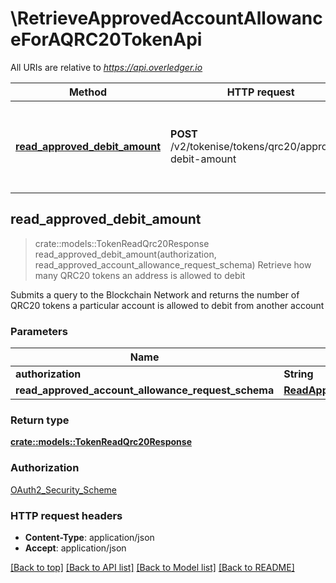 # \RetrieveApprovedAccountAllowanceForAQRC20TokenApi

All URIs are relative to *https://api.overledger.io*

Method | HTTP request | Description
------------- | ------------- | -------------
[**read_approved_debit_amount**](RetrieveApprovedAccountAllowanceForAQRC20TokenApi.md#read_approved_debit_amount) | **POST** /v2/tokenise/tokens/qrc20/approved-debit-amount | Retrieve how many QRC20 tokens an address is allowed to debit



## read_approved_debit_amount

> crate::models::TokenReadQrc20Response read_approved_debit_amount(authorization, read_approved_account_allowance_request_schema)
Retrieve how many QRC20 tokens an address is allowed to debit

Submits a query to the Blockchain Network and returns the number of QRC20 tokens a particular account is allowed to debit from another account

### Parameters


Name | Type | Description  | Required | Notes
------------- | ------------- | ------------- | ------------- | -------------
**authorization** | **String** |  | [required] |
**read_approved_account_allowance_request_schema** | [**ReadApprovedAccountAllowanceRequestSchema**](ReadApprovedAccountAllowanceRequestSchema.md) |  | [required] |

### Return type

[**crate::models::TokenReadQrc20Response**](TokenReadQRC20Response.md)

### Authorization

[OAuth2_Security_Scheme](../README.md#OAuth2_Security_Scheme)

### HTTP request headers

- **Content-Type**: application/json
- **Accept**: application/json

[[Back to top]](#) [[Back to API list]](../README.md#documentation-for-api-endpoints) [[Back to Model list]](../README.md#documentation-for-models) [[Back to README]](../README.md)


